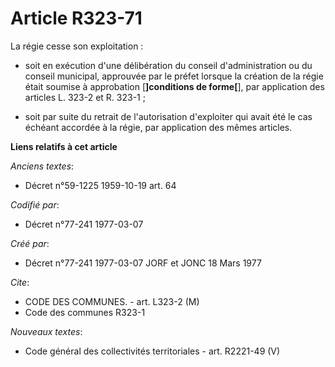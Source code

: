 # Article R323-71

La régie cesse son exploitation :

- soit en exécution d'une délibération du conseil d'administration ou du conseil municipal, approuvée par le préfet lorsque
la création de la régie était soumise à approbation [**]conditions de forme[**], par application des articles L. 323-2 et R.
323-1 ;

- soit par suite du retrait de l'autorisation d'exploiter qui avait été le cas échéant accordée à la régie, par application
des mêmes articles.

**Liens relatifs à cet article**

_Anciens textes_:

  - Décret n°59-1225 1959-10-19 art. 64

_Codifié par_:

  - Décret n°77-241 1977-03-07

_Créé par_:

  - Décret n°77-241 1977-03-07 JORF et JONC 18 Mars 1977

_Cite_:

  - CODE DES COMMUNES. - art. L323-2 (M)
  - Code des communes R323-1

_Nouveaux textes_:

  - Code général des collectivités territoriales - art. R2221-49 (V)
